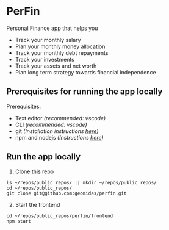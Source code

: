 # PerFin
Personal Finance app that helps you
 - Track your monthly salary
 - Plan your monthly money allocation
 - Track your monthly debt repayments
 - Track your investments
 - Track your assets and net worth
 - Plan long term strategy towards financial independence

## Prerequisites for running the app locally

Prerequisites:
- Text editor *(recommended: vscode)*
- CLI *(recommended: vscode)*
- git *(Installation instructions [here](https://git-scm.com/book/en/v2/Getting-Started-Installing-Git))*
- npm and nodejs *(Instructions [here](https://www.npmjs.com/get-npm))*

## Run the app locally

1. Clone this repo
```
ls ~/repos/public_repos/ || mkdir ~/repos/public_repos/
cd ~/repos/public_repos/
git clone git@github.com:geomidas/perfin.git
```

2. Start the frontend
```
cd ~/repos/public_repos/perfin/frontend
npm start
```
